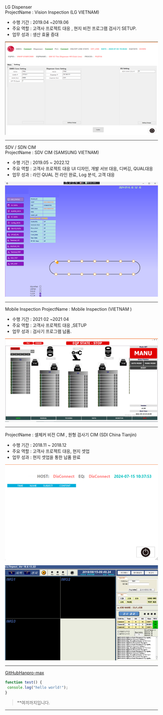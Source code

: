 LG Dispenser  
ProjectName : Vision Inspection (LG VIETNAM)
- 수행 기간 : 2019.04 ~2019.06
- 주요 역할 : 고객사 프로젝트 대응 , 현지 비전 프로그램 검사기 SETUP.
- 업무 성과 : 생산 효율 증대

![Github logo](/images/LG.png) 

---

SDV / SDN CIM  
ProjectName : SDV CIM (SAMSUNG VIETNAM)
- 수행 기간 : 2019.05 ~ 2022.12
- 주요 역할 : 고객사 프로젝트 대응 UI 디자인, 개발 서브 대응, 디버깅, QUAL대응
- 업무 성과 : 라인 QUAL 전 라인 완료, Log 분석, 고객 대응

![Github logo](/images/INSPECTION_SDV.png) 

---

Mobile Inspection 
ProjectName : Mobile Inspection  (VIETNAM )
- 수행 기간 : 2021 02 ~2021 04
- 주요 역할 : 고객사 프로젝트 대응 ,SETUP
- 업무 성과 : 검사기 프로그램 납품.

![Github logo](/images/wafermain1.GIF) 

---

ProjectName : 셀체커 비전 CIM , 원형 검사기 CIM (SDI China Tianjin)
- 수행 기간 : 2018.11 ~ 2018.12
- 주요 역할 : 고객사 프로젝트 대응, 현지 셋업
- 업무 성과 : 현지 셋업을 통한 납품 완료

![Github logo](/images/CELLCHECKER1.png) 

![Github logo](/images/CELLUI.png) 

---

[GitHubHanpro-max](https://github.com/hanpro-max)
```javascript 
function test() { 
 console.log("hello world!"); 
} 
```

> **여끼까지입니다.
> 

---
